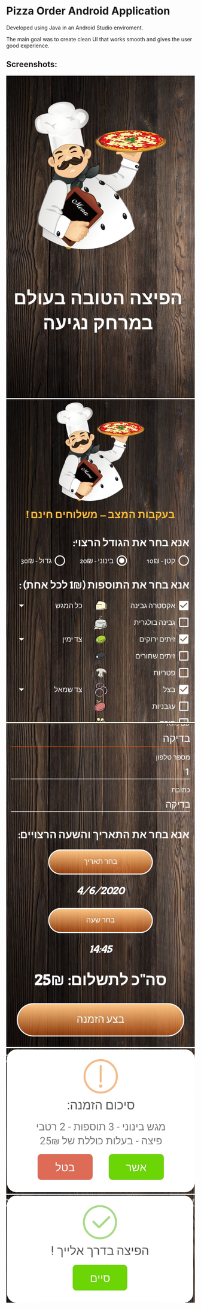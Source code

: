 # Pizza Order Android Application

Developed using Java in an Android Studio enviroment.

The main goal was to create clean UI that works smooth and gives the user good experience.

## Screenshots:
![FirstScreen](https://github.com/eliadgavri/PizzaOrderAndroidApplication/raw/master/ScreenShots/FirstScreen.jpg)
![MainScreen1](https://github.com/eliadgavri/PizzaOrderAndroidApplication/raw/master/ScreenShots/MainScreen1.jpg)
![MainScreen2](https://github.com/eliadgavri/PizzaOrderAndroidApplication/raw/master/ScreenShots/MainScreen2.jpg)
![ConfirmScreen](https://github.com/eliadgavri/PizzaOrderAndroidApplication/raw/master/ScreenShots/ConfirmScreen.jpg)
![Successfull](https://github.com/eliadgavri/PizzaOrderAndroidApplication/raw/master/ScreenShots/Successfull.jpg)
